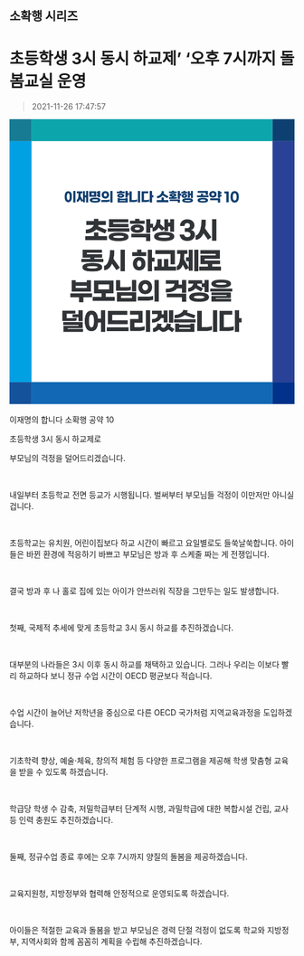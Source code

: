 ## 소확행 시리즈
# 초등학생 3시 동시 하교제’ ‘오후 7시까지 돌봄교실 운영
> 2021-11-26 17:47:57

![초등학생 3시 동시 하교제’ ‘오후 7시까지 돌봄교실 운영](010.png)

이재명의 합니다 소확행 공약 10

초등학생 3시 동시 하교제로 

부모님의 걱정을 덜어드리겠습니다.

​

내일부터 초등학교 전면 등교가 시행됩니다. 벌써부터 부모님들 걱정이 이만저만 아니실 겁니다.

​

초등학교는 유치원, 어린이집보다 하교 시간이 빠르고 요일별로도 들쑥날쑥합니다. 아이들은 바뀐 환경에 적응하기 바쁘고 부모님은 방과 후 스케줄 짜는 게 전쟁입니다.

​

결국 방과 후 나 홀로 집에 있는 아이가 안쓰러워 직장을 그만두는 일도 발생합니다.

​

첫째, 국제적 추세에 맞게 초등학교 3시 동시 하교를 추진하겠습니다.

​

대부분의 나라들은 3시 이후 동시 하교를 채택하고 있습니다. 그러나 우리는 이보다 빨리 하교하다 보니 정규 수업 시간이 OECD 평균보다 적습니다.

​

수업 시간이 늘어난 저학년을 중심으로 다른 OECD 국가처럼 지역교육과정을 도입하겠습니다.

​

기초학력 향상, 예술·체육, 창의적 체험 등 다양한 프로그램을 제공해 학생 맞춤형 교육을 받을 수 있도록 하겠습니다.

​

학급당 학생 수 감축, 저밀학급부터 단계적 시행, 과밀학급에 대한 복합시설 건립, 교사 등 인력 충원도 추진하겠습니다.

​

둘째, 정규수업 종료 후에는 오후 7시까지 양질의 돌봄을 제공하겠습니다.

​

교육지원청, 지방정부와 협력해 안정적으로 운영되도록 하겠습니다.

​

아이들은 적절한 교육과 돌봄을 받고 부모님은 경력 단절 걱정이 없도록 학교와 지방정부, 지역사회와 함께 꼼꼼히 계획을 수립해 추진하겠습니다.